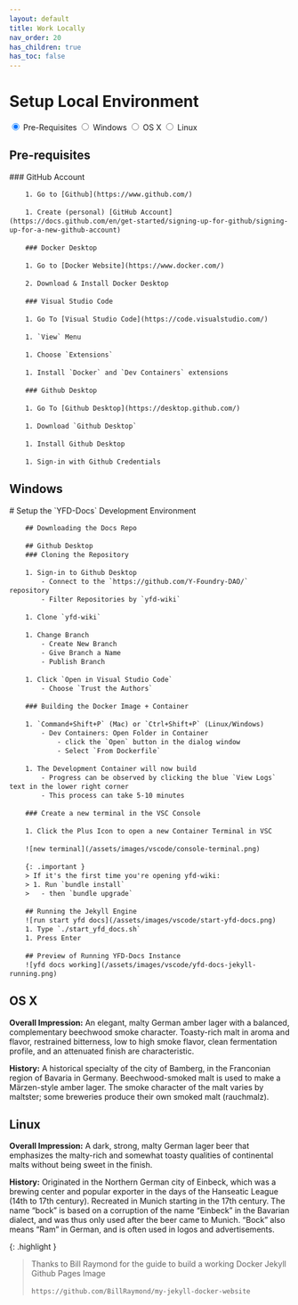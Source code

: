 ```yaml
---
layout: default
title: Work Locally
nav_order: 20
has_children: true
has_toc: false
---
```


# Setup Local Environment

<!-- 
  
  Radio version of tabs.

  Requirements:
  - not rely on specific IDs for CSS (the CSS shouldn't need to know specific IDs)
  - flexible for any number of unkown tabs [2-6]
  - accessible

  Caveats:
  - since these are checkboxes the tabs not tab-able, need to use arrow keys

  Also worth reading:
  http://simplyaccessible.com/article/danger-aria-tabs/
-->

<div class="tabset">
  <!-- Tab 1 -->
  <input type="radio" name="tabset" id="tab1" aria-controls="prereq" checked>
  <label for="tab1">Pre-Requisites</label>
  <!-- Tab 1 -->
  <input type="radio" name="tabset" id="tab2" aria-controls="windows">
  <label for="tab2">Windows</label>
  <!-- Tab 2 -->
  <input type="radio" name="tabset" id="tab3" aria-controls="osx">
  <label for="tab3">OS X</label>
  <!-- Tab 3 -->
  <input type="radio" name="tabset" id="tab4" aria-controls="linux">
  <label for="tab4">Linux</label>
  
  <div class="tab-panels">
    <section id="prereq" class="tab-panel">
      <h2>Pre-requisites</h2>
        ### GitHub Account

        1. Go to [Github](https://www.github.com/)

        1. Create (personal) [GitHub Account](https://docs.github.com/en/get-started/signing-up-for-github/signing-up-for-a-new-github-account)

        ### Docker Desktop

        1. Go to [Docker Website](https://www.docker.com/)

        2. Download & Install Docker Desktop

        ### Visual Studio Code

        1. Go To [Visual Studio Code](https://code.visualstudio.com/)

        1. `View` Menu

        1. Choose `Extensions`

        1. Install `Docker` and `Dev Containers` extensions

        ### Github Desktop

        1. Go To [Github Desktop](https://desktop.github.com/)

        1. Download `Github Desktop`

        1. Install Github Desktop

        1. Sign-in with Github Credentials

  </section>
  <section id="windows" class="tab-panel">
      <h2>Windows</h2>
        # Setup the `YFD-Docs` Development Environment

        ## Downloading the Docs Repo

        ## Github Desktop
        ### Cloning the Repository

        1. Sign-in to Github Desktop 
            - Connect to the `https://github.com/Y-Foundry-DAO/` repository
            - Filter Repositories by `yfd-wiki`

        1. Clone `yfd-wiki`

        1. Change Branch
            - Create New Branch
            - Give Branch a Name
            - Publish Branch

        1. Click `Open in Visual Studio Code`
            - Choose `Trust the Authors`

        ### Building the Docker Image + Container

        1. `Command+Shift+P` (Mac) or `Ctrl+Shift+P` (Linux/Windows)
            - Dev Containers: Open Folder in Container
                - click the `Open` button in the dialog window
                - Select `From Dockerfile`

        1. The Development Container will now build
            - Progress can be observed by clicking the blue `View Logs` text in the lower right corner
            - This process can take 5-10 minutes

        ### Create a new terminal in the VSC Console

        1. Click the Plus Icon to open a new Container Terminal in VSC

        ![new terminal](/assets/images/vscode/console-terminal.png)

        {: .important }
        > If it's the first time you're opening yfd-wiki:
        > 1. Run `bundle install`
        >   - then `bundle upgrade`

        ## Running the Jekyll Engine 
        ![run start yfd docs](/assets/images/vscode/start-yfd-docs.png)
        1. Type `./start_yfd_docs.sh`
        1. Press Enter

        ## Preview of Running YFD-Docs Instance
        ![yfd docs working](/assets/images/vscode/yfd-docs-jekyll-running.png)
  </section>
    <section id="OSX" class="tab-panel">
      <h2>OS X</h2>
      <p><strong>Overall Impression:</strong>  An elegant, malty German amber lager with a balanced, complementary beechwood smoke character. Toasty-rich malt in aroma and flavor, restrained bitterness, low to high smoke flavor, clean fermentation profile, and an attenuated finish are characteristic.</p>
      <p><strong>History:</strong> A historical specialty of the city of Bamberg, in the Franconian region of Bavaria in Germany. Beechwood-smoked malt is used to make a Märzen-style amber lager. The smoke character of the malt varies by maltster; some breweries produce their own smoked malt (rauchmalz).</p>
    </section>
    <section id="linux" class="tab-panel">
      <h2>Linux</h2>
      <p><strong>Overall Impression:</strong> A dark, strong, malty German lager beer that emphasizes the malty-rich and somewhat toasty qualities of continental malts without being sweet in the finish.</p>
      <p><strong>History:</strong> Originated in the Northern German city of Einbeck, which was a brewing center and popular exporter in the days of the Hanseatic League (14th to 17th century). Recreated in Munich starting in the 17th century. The name “bock” is based on a corruption of the name “Einbeck” in the Bavarian dialect, and was thus only used after the beer came to Munich. “Bock” also means “Ram” in German, and is often used in logos and advertisements.</p>
    </section>
  </div>
  
</div>


{: .highlight }
> Thanks to Bill Raymond for the guide to build a working Docker Jekyll Github Pages Image
>
> `https://github.com/BillRaymond/my-jekyll-docker-website`
